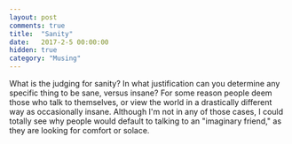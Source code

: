 ```yaml
---
layout: post
comments: true
title:  "Sanity"
date:   2017-2-5 00:00:00
hidden: true
category: "Musing"
---
```


What is the judging for sanity? In what justification can you determine any specific thing to be sane, versus insane? For some reason people deem those who talk to themselves, or view the world in a drastically different way as occasionally insane. Although I'm not in any of those cases, I could totally see why people would default to talking to an "imaginary friend," as they are looking for comfort or solace.
